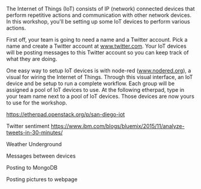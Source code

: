 
The Internet of Things (IoT) consists of IP (network) connected devices that perform repetitive actions and communication with other network devices. In this workshop, you'll be setting up some IoT devices to perform various actions.

First off, your team is going to need a name and a Twitter account. Pick a name and create a Twitter account at www.twitter.com. Your IoT devices will be posting messages to this Twitter account so you can keep track of what they are doing.

One easy way to setup IoT devices is with node-red (www.nodered.org), a visual for wiring the Internet of Things. Through this visual interface, an IoT device and be setup to run a complete workflow. Each group will be assigned a pool of IoT devices to use. At the following etherpad, type in your team name next to a pool of IoT devices. Those devices are now yours to use for the workshop.

https://etherpad.openstack.org/p/san-diego-iot



Twitter sentiment
https://www.ibm.com/blogs/bluemix/2015/11/analyze-tweets-in-30-minutes/

Weather Underground

Messages between devices

Posting to MongoDB

Posting pictures to webpage

